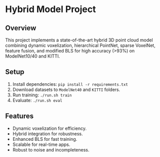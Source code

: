 # Hybrid Model Project

## Overview
This project implements a state-of-the-art hybrid 3D point cloud model combining dynamic voxelization, hierarchical PointNet, sparse VoxelNet, feature fusion, and modified BLS for high accuracy (>93%) on ModelNet10/40 and KITTI.

## Setup
1. Install dependencies: `pip install -r requirements.txt`
2. Download datasets to `ModelNet40` and `KITTI` folders.
3. Run training: `./run.sh train`
4. Evaluate: `./run.sh eval`

## Features
- Dynamic voxelization for efficiency.
- Hybrid integration for robustness.
- Enhanced BLS for fast training.
- Scalable for real-time apps.
- Robust to noise and incompleteness.